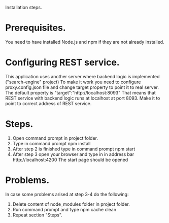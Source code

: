 Installation steps.

# Prerequisites.
You need to have installed Node.js and npm if they are not already installed.

# Configuring REST service.
This application uses another server where backend logic is implemented ("search-engine" project)
To make it work you need to configure proxy.config.json file 
and change target property to point it to real server.
The default property is "target":"http://localhost:8093"
That means that REST service with backend logic runs at localhost at port 8093.
Make it to point to correct address of REST service.

# Steps.
1. Open command prompt in project folder.
2. Type in command prompt
   npm install
3. After step 2 is finished type in command prompt
   npm start
4. After step 3 open your browser and type in in address bar 
   http://localhost:4200
   The start page should be opened

# Problems.
In case some problems arised at step 3-4 do the following:
1. Delete content of node_modules folder in project folder.
2. Run command prompt and type
   npm cache clean
3. Repeat section "Steps".